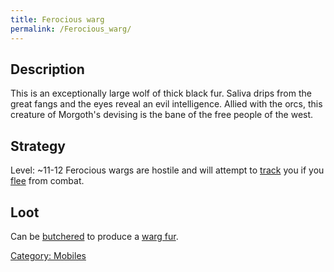 ```yaml
---
title: Ferocious warg
permalink: /Ferocious_warg/
---
```


## Description

This is an exceptionally large wolf of thick black fur. Saliva drips
from the
great fangs and the eyes reveal an evil intelligence. Allied with the
orcs,
this creature of Morgoth's devising is the bane of the free people of
the west.

## Strategy

Level: ~11-12
Ferocious wargs are hostile and will attempt to
[track](track "wikilink") you if you [flee](flee "wikilink") from
combat.

## Loot

Can be [butchered](butchered "wikilink") to produce a [warg
fur](a_warg_fur "wikilink").

[Category: Mobiles](Category:_Mobiles "wikilink")
